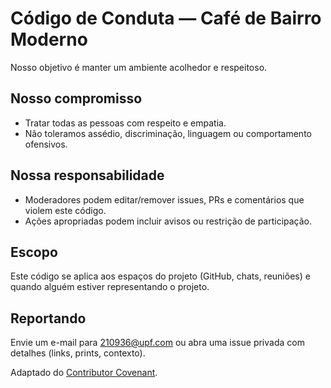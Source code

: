 # Código de Conduta — Café de Bairro Moderno

Nosso objetivo é manter um ambiente acolhedor e respeitoso.

## Nosso compromisso
- Tratar todas as pessoas com respeito e empatia.  
- Não toleramos assédio, discriminação, linguagem ou comportamento ofensivos.

## Nossa responsabilidade
- Moderadores podem editar/remover issues, PRs e comentários que violem este código.  
- Ações apropriadas podem incluir avisos ou restrição de participação.

## Escopo
Este código se aplica aos espaços do projeto (GitHub, chats, reuniões) e quando alguém estiver representando o projeto.

## Reportando
Envie um e-mail para 210936@upf.com ou abra uma issue privada com detalhes (links, prints, contexto).

Adaptado do [Contributor Covenant](https://www.contributor-covenant.org/).

